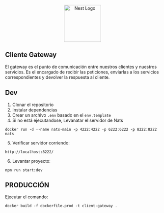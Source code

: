 <p align="center">
  <a href="http://nestjs.com/" target="blank"><img src="https://nestjs.com/img/logo-small.svg" width="120" alt="Nest Logo" /></a>
</p>

[circleci-image]: https://img.shields.io/circleci/build/github/nestjs/nest/master?token=abc123def456
[circleci-url]: https://circleci.com/gh/nestjs/nest

## Cliente Gateway

El gateway es el punto de comunicación entre nuestros clientes y nuestros servicios. Es el encargado de recibir las peticiones, enviarlas a los servicios correspondientes y devolver la respuesta al cliente.

## Dev

1. Clonar el repositorio
2. Instalar dependencias
3. Crear un archivo `.env` basado en el `env.template`
4. Si no está ejecutandose, Levanatar el servidor de Nats

```
docker run -d --name nats-main -p 4222:4222 -p 6222:6222 -p 8222:8222 nats
```

5. Verificar servidor corriendo:

```
http://localhost:8222/
```

6. Levantar proyecto:

```
npm run start:dev
```

## PRODUCCIÓN

Ejecutar el comando:

```
docker build -f dockerfile.prod -t client-gateway .
```
